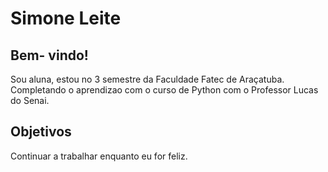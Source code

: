 # Simone Leite

## Bem- vindo!

Sou aluna, estou no 3 semestre da Faculdade Fatec de Araçatuba. Completando o aprendizao com o curso de Python com o Professor Lucas do Senai.

## Objetivos

Continuar a trabalhar enquanto eu for feliz.